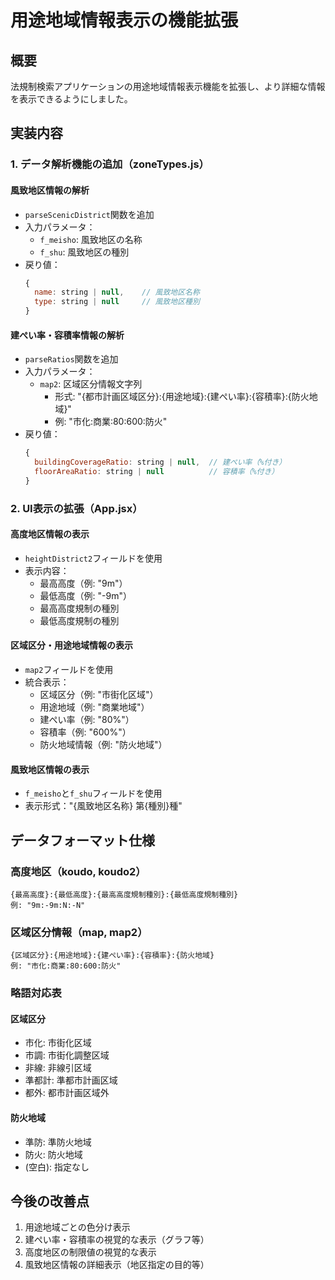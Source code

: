 # 用途地域情報表示の機能拡張

## 概要
法規制検索アプリケーションの用途地域情報表示機能を拡張し、より詳細な情報を表示できるようにしました。

## 実装内容

### 1. データ解析機能の追加（zoneTypes.js）

#### 風致地区情報の解析
- `parseScenicDistrict`関数を追加
- 入力パラメータ：
  - `f_meisho`: 風致地区の名称
  - `f_shu`: 風致地区の種別
- 戻り値：
  ```javascript
  {
    name: string | null,    // 風致地区名称
    type: string | null     // 風致地区種別
  }
  ```

#### 建ぺい率・容積率情報の解析
- `parseRatios`関数を追加
- 入力パラメータ：
  - `map2`: 区域区分情報文字列
    - 形式: "{都市計画区域区分}:{用途地域}:{建ぺい率}:{容積率}:{防火地域}"
    - 例: "市化:商業:80:600:防火"
- 戻り値：
  ```javascript
  {
    buildingCoverageRatio: string | null,  // 建ぺい率（%付き）
    floorAreaRatio: string | null          // 容積率（%付き）
  }
  ```

### 2. UI表示の拡張（App.jsx）

#### 高度地区情報の表示
- `heightDistrict2`フィールドを使用
- 表示内容：
  - 最高高度（例: "9m"）
  - 最低高度（例: "-9m"）
  - 最高高度規制の種別
  - 最低高度規制の種別

#### 区域区分・用途地域情報の表示
- `map2`フィールドを使用
- 統合表示：
  - 区域区分（例: "市街化区域"）
  - 用途地域（例: "商業地域"）
  - 建ぺい率（例: "80%"）
  - 容積率（例: "600%"）
  - 防火地域情報（例: "防火地域"）

#### 風致地区情報の表示
- `f_meisho`と`f_shu`フィールドを使用
- 表示形式："{風致地区名称} 第{種別}種"

## データフォーマット仕様

### 高度地区（koudo, koudo2）
```
{最高高度}:{最低高度}:{最高高度規制種別}:{最低高度規制種別}
例: "9m:-9m:N:-N"
```

### 区域区分情報（map, map2）
```
{区域区分}:{用途地域}:{建ぺい率}:{容積率}:{防火地域}
例: "市化:商業:80:600:防火"
```

### 略語対応表
#### 区域区分
- 市化: 市街化区域
- 市調: 市街化調整区域
- 非線: 非線引区域
- 準都計: 準都市計画区域
- 都外: 都市計画区域外

#### 防火地域
- 準防: 準防火地域
- 防火: 防火地域
- (空白): 指定なし

## 今後の改善点
1. 用途地域ごとの色分け表示
2. 建ぺい率・容積率の視覚的な表示（グラフ等）
3. 高度地区の制限値の視覚的な表示
4. 風致地区情報の詳細表示（地区指定の目的等）
